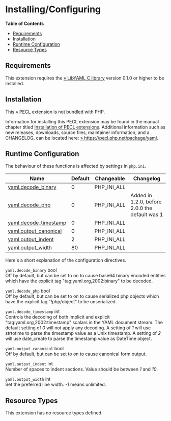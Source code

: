 Installing/Configuring
======================

**Table of Contents**

-   [Requirements](/yaml/setup.html#Requirements)
-   [Installation](/yaml/setup.html#Installation)
-   [Runtime Configuration](/yaml/setup.html#Runtime%20Configuration)
-   [Resource Types](/yaml/setup.html#Resource%20Types)

Requirements
------------

This extension requires the
<a href="http://pyyaml.org/wiki/LibYAML" class="link external">» LibYAML C library</a>
version 0.1.0 or higher to be installed.

Installation
------------

This <a href="https://pecl.php.net/" class="link external">» PECL</a>
extension is not bundled with PHP.

Information for installing this PECL extension may be found in the
manual chapter titled
<a href="/install/pecl.html" class="link">Installation of PECL extensions</a>.
Additional information such as new releases, downloads, source files,
maintainer information, and a CHANGELOG, can be located here:
<a href="https://pecl.php.net/package/yaml" class="link external">» https://pecl.php.net/package/yaml</a>.

Runtime Configuration
---------------------

The behaviour of these functions is affected by settings in `php.ini`.

| Name                                                               | Default | Changeable    | Changelog                                      |
|--------------------------------------------------------------------|---------|---------------|------------------------------------------------|
| <a href="/yaml/setup.html#" class="link">yaml.decode_binary</a>    | 0       | PHP\_INI\_ALL |                                                |
| <a href="/yaml/setup.html#" class="link">yaml.decode_php</a>       | 0       | PHP\_INI\_ALL | Added in 1.2.0, before 2.0.0 the default was 1 |
| <a href="/yaml/setup.html#" class="link">yaml.decode_timestamp</a> | 0       | PHP\_INI\_ALL |                                                |
| <a href="/yaml/setup.html#" class="link">yaml.output_canonical</a> | 0       | PHP\_INI\_ALL |                                                |
| <a href="/yaml/setup.html#" class="link">yaml.output_indent</a>    | 2       | PHP\_INI\_ALL |                                                |
| <a href="/yaml/setup.html#" class="link">yaml.output_width</a>     | 80      | PHP\_INI\_ALL |                                                |

Here's a short explanation of the configuration directives.

`yaml.decode_binary` <span class="type">bool</span>  
Off by default, but can be set to on to cause base64 binary encoded
entities which have the explicit tag "tag:yaml.org,2002:binary" to be
decoded.

`yaml.decode_php` <span class="type">bool</span>  
Off by default, but can be set to on to cause serialized php objects
which have the explicit tag "!php/object" to be unserialized.

`yaml.decode_timestamp` <span class="type">int</span>  
Controls the decoding of both implicit and explicit
"tag:yaml.org,2002:timestamp" scalars in the YAML document stream. The
default setting of *0* will not apply any decoding. A setting of *1*
will use <span class="function">strtotime</span> to parse the timestamp
value as a Unix timestamp. A setting of *2* will use <span
class="function">date\_create</span> to parse the timestamp value as
<span class="type">DateTime</span> object.

`yaml.output_canonical` <span class="type">bool</span>  
Off by default, but can be set to on to cause canonical form output.

`yaml.output_indent` <span class="type">int</span>  
Number of spaces to indent sections. Value should be between *1* and
*10*.

`yaml.output_width` <span class="type">int</span>  
Set the preferred line width. *-1* means unlimited.

Resource Types
--------------

This extension has no resource types defined.
